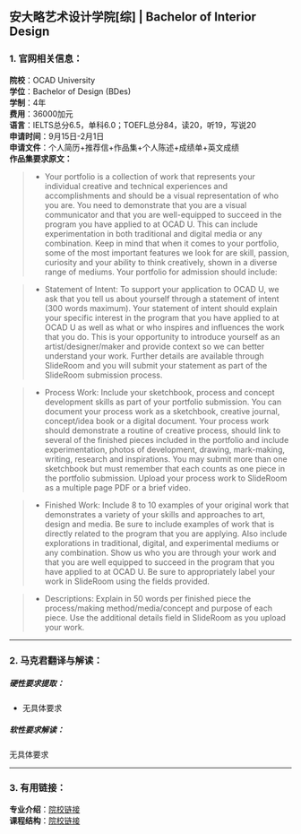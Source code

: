 ## 安大略艺术设计学院[综] | Bachelor of Interior Design

### 1. 官网相关信息：

**院校**：OCAD University     
**学位**：Bachelor of Design (BDes)   
**学制**：4年  
**费用**：36000加元  
**语言**：IELTS总分6.5，单科6.0；TOEFL总分84，读20，听19，写说20  
**申请时间**：9月15日-2月1日  
**申请文件**：个人简历+推荐信+作品集+个人陈述+成绩单+英文成绩  
**作品集要求原文：**   

> -	Your portfolio is a collection of work that represents your individual creative and technical experiences and accomplishments and should be a visual representation of who you are. You need to demonstrate that you are a visual communicator and that you are well-equipped to succeed in the program you have applied to at OCAD U. This can include experimentation in both traditional and digital media or any combination. Keep in mind that when it comes to your portfolio, some of the most important features we look for are skill, passion, curiosity and your ability to think creatively, shown in a diverse range of mediums. Your portfolio for admission should include:

> -	Statement of Intent: To support your application to OCAD U, we ask that you tell us about yourself through a statement of intent (300 words maximum). Your statement of intent should explain your specific interest in the program that you have applied to at OCAD U as well as what or who inspires and influences the work that you do. This is your opportunity to introduce yourself as an artist/designer/maker and provide context so we can better understand your work. Further details are available through SlideRoom and you will submit your statement as part of the SlideRoom submission process.

> -	Process Work: Include your sketchbook, process and concept development skills as part of your portfolio submission. You can document your process work as a sketchbook, creative journal, concept/idea book or a digital document. Your process work should demonstrate a routine of creative process, should link to several of the finished pieces included in the portfolio and include experimentation, photos of development, drawing, mark-making, writing, research and inspirations. You may submit more than one sketchbook but must remember that each counts as one piece in the portfolio submission. Upload your process work to SlideRoom as a multiple page PDF or a brief video.

> -	Finished Work: Include 8 to 10 examples of your original work that demonstrates a variety of your skills and approaches to art, design and media. Be sure to include examples of work that is directly related to the program that you are applying. Also include explorations in traditional, digital, and experimental mediums or any combination. Show us who you are through your work and that you are well equipped to succeed in the program that you have applied to at OCAD U. Be sure to appropriately label your work in SlideRoom using the fields provided.

> -	Descriptions: Explain in 50 words per finished piece the process/making method/media/concept and purpose of each piece. Use the additional details field in SlideRoom as you upload your work.




---


### 2. 马克君翻译与解读：

##### 硬性要求提取：
- 无具体要求


##### 软性要求解读：
无具体要求


---


### 3. 有用链接：

**专业介绍**：[院校链接](https://www.ocadu.ca/admissions/programs/environmental-design-interior-design-specialization.htm)  
**课程结构**：[院校链接](https://www2.ocadu.ca/sites/www2.ocadu.ca/files/students/ENVR-INT_2018-2019_Design_Prg_Guide_FINAL_1.pdf?_ga=2.44145133.859392649.1551426513-1662995535.1542160686) 